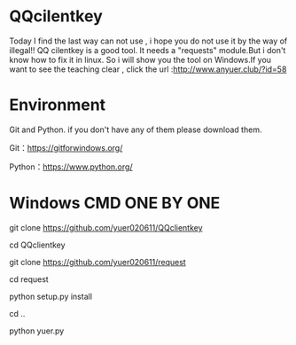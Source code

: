 # QQcilentkey
Today I find the last way can not use , i hope you do not use it by the way of illegal!!
QQ cilentkey is a good tool. 
It needs a "requests" module.But i don't know how to fix it in linux. So i will show you the tool on  Windows.If you want to see the teaching clear , click the url :http://www.anyuer.club/?id=58

# Environment
Git and Python. if you don't have any of them please download them.

Git：https://gitforwindows.org/

Python：https://www.python.org/


# Windows CMD ONE BY ONE 
git clone https://github.com/yuer020611/QQclientkey


cd QQclientkey


git clone https://github.com/yuer020611/request


cd request


python setup.py install


cd .. 


python yuer.py
